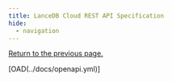 ```yaml
---
title: LanceDB Cloud REST API Specification
hide:
  - navigation
---
```


[Return to the previous page.](index.md)

[OAD(../docs/openapi.yml)]



